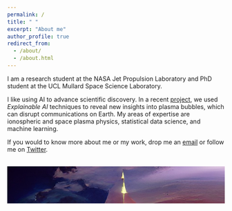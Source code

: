 ```yaml
---
permalink: /
title: " "
excerpt: "About me"
author_profile: true
redirect_from: 
  - /about/
  - /about.html
---
```

I am a research student at the NASA Jet Propulsion Laboratory and PhD student at the UCL Mullard Space Science Laboratory.

I like using AI to advance scientific discovery. In a recent [project](/research), we used _Explainable AI_ techniques to reveal new insights into plasma bubbles, which can disrupt communications on Earth. My areas of expertise are ionospheric and space plasma physics, statistical data science, and machine learning. 

If you would to know more about me or my work, drop me an [email](mailto:sachin.reddy.18@ucl.ac.uk) or follow me on <a href="https://twitter.com/red_sach" target="_blank">Twitter</a>.


![]() <img src="/images/IMG_P2.JPG"  width="900">
